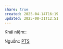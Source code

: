 ```yaml
---
share: true
created: 2025-04-14T16:19
updated: 2025-08-31T12:51
---
```

Khái niệm:: 

Nguồn:: [PTS](../../%CE%9E%20Ngu%E1%BB%93n/PTS.md)
